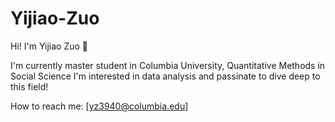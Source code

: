 # Yijiao-Zuo

Hi! I'm Yijiao Zuo 👧

I'm currently master student in Columbia University, Quantitative Methods in Social Science
I'm interested in data analysis and passinate to dive deep to this field!

How to reach me: [yz3940@columbia.edu] 
